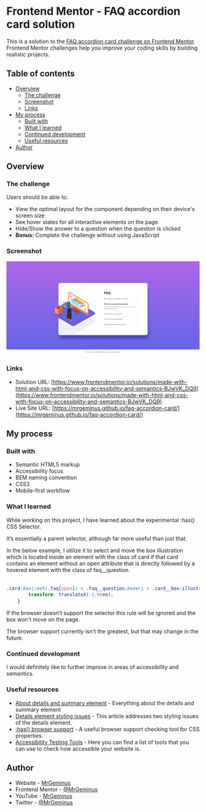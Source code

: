 # Frontend Mentor - FAQ accordion card solution

This is a solution to the [FAQ accordion card challenge on Frontend Mentor](https://www.frontendmentor.io/challenges/faq-accordion-card-XlyjD0Oam). Frontend Mentor challenges help you improve your coding skills by building realistic projects. 

## Table of contents

- [Overview](#overview)
  - [The challenge](#the-challenge)
  - [Screenshot](#screenshot)
  - [Links](#links)
- [My process](#my-process)
  - [Built with](#built-with)
  - [What I learned](#what-i-learned)
  - [Continued development](#continued-development)
  - [Useful resources](#useful-resources)
- [Author](#author)

## Overview

### The challenge

Users should be able to:

- View the optimal layout for the component depending on their device's screen size
- See hover states for all interactive elements on the page
- Hide/Show the answer to a question when the question is clicked
- **Bonus:** Complete the challenge without using JavaScript

### Screenshot

![Project preview image](screenshots/preview.png?raw=true)

### Links

- Solution URL: [https://www.frontendmentor.io/solutions/made-with-html-and-css-with-focus-on-accessibility-and-semantics-BJwVK_DQ9](https://www.frontendmentor.io/solutions/made-with-html-and-css-with-focus-on-accessibility-and-semantics-BJwVK_DQ9)
- Live Site URL: [https://mrgeminus.github.io/faq-accordion-card/](https://mrgeminus.github.io/faq-accordion-card/)

## My process

### Built with

- Semantic HTML5 markup
- Accessibility focus
- BEM naming convention
- CSS3
- Mobile-first workflow

### What I learned

While working on this project, I have learned about the experimental :has() CSS Selector.

It’s essentially a parent selector, although far more useful than just that.

In the below example, I utilize it to select and move the box illustration which is located inside an element with the class of card if that card contains an element without an open attribute that is directly followed by a hovered element with the class of faq__question.

```css

.card:has(:not(.faq[open]) > .faq__question:hover) > .card__box-illustration {
        transform: translateX(-1.9rem);
    }

```

If the browser doesn't support the selector this rule will be ignored and the box won't move on the page.

The browser support currently isn't the greatest, but that may change in the future.

### Continued development

I would definitely like to further improve in areas of accessibility and semantics.

### Useful resources

- [About details and summary element](https://developer.mozilla.org/en-US/docs/Web/HTML/Element/details) - Everything about the details and summary element
- [Details element styling issues](https://css-tricks.com/two-issues-styling-the-details-element-and-how-to-solve-them/) - This article addresses two styling issues of the details element.
- [:has() browser support](https://caniuse.com/?search=%3Ahas) - A useful browser support checking tool for CSS properties.
- [Accessibility Testing Tools](https://www.w3.org/WAI/ER/tools/) - Here you can find a list of tools that you can use to check how accessible your website is.

## Author

- Website - [MrGeminus](https://mrgeminus.com/)
- Frontend Mentor - [@MrGeminus](https://www.frontendmentor.io/profile/MrGeminus)
- YouTube - [MrGeminus](https://www.youtube.com/channel/UC4QYa0Pb5OCidee70BWbtAA)
- Twitter - [@MrGeminus](https://twitter.com/MrGeminus)